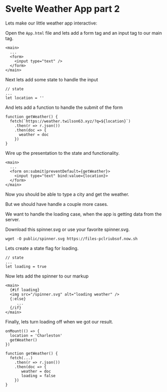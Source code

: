 # Svelte Weather App part 2

Lets make our little weather app interactive:

Open the `App.html` file and lets add a form tag and an input tag to our main tag.

```
<main>
  ...
  <form>
    <input type="text" />
  </form>
</main>
```

Next lets add some state to handle the input

```
// state 
...
let location = ''

```

And lets add a function to handle the submit of the form

```
function getWeather() {
  fetch(`https://weather.twilson63.xyz/?q=${location}`)
    .then(r => r.json())
    .then(doc => {
      weather = doc
    })
}
```

Wire up the presentation to the state and functionality.

```
<main>
  ...
  <form on:submit|preventDefault={getWeather}>
    <input type="text" bind:value={location}>
  </form>
</main>
```

Now you should be able to type a city and get the weather.

But we should have handle a couple more cases.

We want to handle the loading case, when the app is getting data from the server.

Download this spinner.svg or use your favorite spinner.svg.

```
wget -O public/spinner.svg https://files-pclriubsof.now.sh
```

Lets create a state flag for loading.

```
// state
...
let loading = true
```

Now lets add the spinner to our markup

```
<main>
  {#if loading}
  <img src="/spinner.svg" alt="loading weather" />
  {:else}
     ...
  {/if}
</main>
```
 
Finally, lets turn loading off when we got our result.

```
onMount(() => {
  location = 'Charleston'
  getWeather()
})
```

```
function getWeather() {
  fetch(...)
    .then(r => r.json())
    .then(doc => {
       weather = doc
       loading = false
    })
}
```



